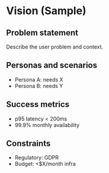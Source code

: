 # Vision (Sample)

## Problem statement

Describe the user problem and context.

## Personas and scenarios

- Persona A: needs X
- Persona B: needs Y

## Success metrics

- p95 latency < 200ms
- 99.9% monthly availability

## Constraints

- Regulatory: GDPR
- Budget: <$X/month infra
